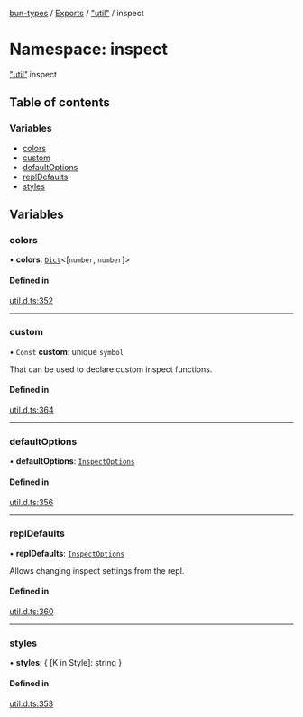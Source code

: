 [bun-types](../README.md) / [Exports](../modules.md) / ["util"](util_.md) / inspect

# Namespace: inspect

["util"](util_.md).inspect

## Table of contents

### Variables

- [colors](util_.inspect.md#colors)
- [custom](util_.inspect.md#custom)
- [defaultOptions](util_.inspect.md#defaultoptions)
- [replDefaults](util_.inspect.md#repldefaults)
- [styles](util_.inspect.md#styles)

## Variables

### colors

• **colors**: [`Dict`](../interfaces/Dict.md)<[`number`, `number`]\>

#### Defined in

[util.d.ts:352](https://github.com/valgaze/bun-types/blob/5e53f27/util.d.ts#L352)

___

### custom

• `Const` **custom**: unique `symbol`

That can be used to declare custom inspect functions.

#### Defined in

[util.d.ts:364](https://github.com/valgaze/bun-types/blob/5e53f27/util.d.ts#L364)

___

### defaultOptions

• **defaultOptions**: [`InspectOptions`](../interfaces/util_.InspectOptions.md)

#### Defined in

[util.d.ts:356](https://github.com/valgaze/bun-types/blob/5e53f27/util.d.ts#L356)

___

### replDefaults

• **replDefaults**: [`InspectOptions`](../interfaces/util_.InspectOptions.md)

Allows changing inspect settings from the repl.

#### Defined in

[util.d.ts:360](https://github.com/valgaze/bun-types/blob/5e53f27/util.d.ts#L360)

___

### styles

• **styles**: { [K in Style]: string }

#### Defined in

[util.d.ts:353](https://github.com/valgaze/bun-types/blob/5e53f27/util.d.ts#L353)
